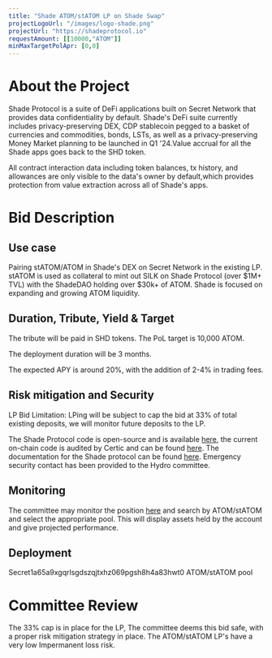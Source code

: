 ```yaml
---
title: "Shade ATOM/stATOM LP on Shade Swap"
projectLogoUrl: "/images/logo-shade.png"
projectUrl: "https://shadeprotocol.io"
requestAmount: [[10000,"ATOM"]]
minMaxTargetPolApr: [0,0]
---
```


# About the Project

Shade Protocol is a suite of DeFi applications built on Secret Network that provides data confidentiality by default.
Shade's DeFi suite currently includes privacy-preserving DEX, CDP stablecoin pegged to a basket of currencies and commodities, bonds, LSTs, as well as a privacy-preserving Money Market planning to be launched in Q1 '24.Value accrual for all the Shade apps goes back to the SHD token.

All contract interaction data including token balances, tx history, and allowances are only visible to the data's owner by default,which provides protection from value extraction across all of Shade's apps.

# Bid Description

## Use case

Pairing stATOM/ATOM in Shade's DEX on Secret Network in the existing LP.
stATOM is used as collateral to mint out SILK on Shade Protocol (over $1M+ TVL) with the ShadeDAO holding over $30k+ of ATOM.
Shade is focused on expanding and growing ATOM liquidity.

## Duration, Tribute, Yield & Target

The tribute will be paid in SHD tokens.
The PoL target is 10,000 ATOM.

The deployment duration will be 3 months.

The expected APY is around 20%, with the addition of 2-4% in trading fees.

## Risk mitigation and Security

LP Bid Limitation: LPing will be subject to cap the bid at 33% of total existing deposits, we will monitor future deposits to the LP.

The Shade Protocol code is open-source and is available [here](https://github.com/securesecrets/shade),
the current on-chain code is audited by Certic and can be found [here](https://skynet.certik.com/projects/shade-protocol).
The documentation for the Shade protocol can be found [here](https://docs.shadeprotocol.io/shade-protocol).
Emergency security contact has been provided to the Hydro committee.

## Monitoring

The committee may monitor the position [here](https://app.shadeprotocol.io/swap/pools)
and search by ATOM/stATOM and select the appropriate pool.
This will display assets held by the account and give projected performance.

## Deployment

Secret1a65a9xgqrlsgdszqjtxhz069pgsh8h4a83hwt0
ATOM/stATOM pool

# Committee Review

The 33% cap is in place for the LP, The committee deems this bid safe, with a proper risk mitigation strategy in place. The ATOM/stATOM LP's have a very low Impermanent loss risk.

